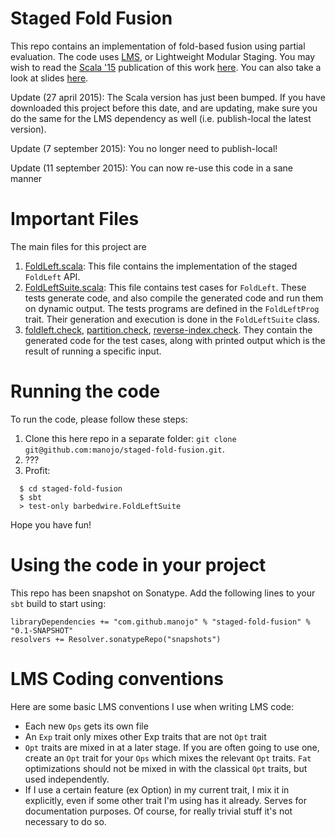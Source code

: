 Staged Fold Fusion
==================

This repo contains an implementation of fold-based fusion using partial evaluation.
The code uses [LMS](http://scala-lms.github.io), or Lightweight
Modular Staging. You may wish to read the [Scala '15](http://lampwww.epfl.ch/~hmiller/scala2015/)
publication of this work [here](http://infoscience.epfl.ch/record/209021/files/p41-jonnalagedda.pdf).
You can also take a look at slides [here](http://lampwww.epfl.ch/~hmiller/scala2015/slides/fold_based_fusion.pdf).

Update (27 april 2015): The Scala version has just been bumped. If you have
downloaded this project before this date, and are updating, make sure you do the
same for the LMS dependency as well (i.e. publish-local the latest version).

Update (7 september 2015): You no longer need to publish-local!

Update (11 september 2015): You can now re-use this code in a sane manner

Important Files
===============

The main files for this project are

  1. [FoldLeft.scala](https://github.com/manojo/staged-fold-fusion/blob/master/src/main/scala/barbedwire/FoldLeft.scala):
  This file contains the implementation of the staged `FoldLeft` API.
  2. [FoldLeftSuite.scala](https://github.com/manojo/staged-fold-fusion/blob/master/src/test/scala/barbedwire/FoldLeftSuite.scala):
  This file contains test cases for `FoldLeft`. These tests generate code, and also
  compile the generated code and run them on dynamic output. The tests programs
  are defined in the `FoldLeftProg` trait.
  Their generation and execution is done in the `FoldLeftSuite` class.
  3. [foldleft.check](https://github.com/manojo/staged-fold-fusion/blob/master/test-out/foldleft.check),
  [partition.check](https://github.com/manojo/staged-fold-fusion/blob/master/test-out/partition.check),
  [reverse-index.check](https://github.com/manojo/staged-fold-fusion/blob/master/test-out/reverse-index.check).
  They contain the generated code for the test cases, along with printed output
  which is the result of running a specific input.

Running the code
================
To run the code, please follow these steps:

  1. Clone this here repo in a separate folder: `git clone git@github.com:manojo/staged-fold-fusion.git`.
  2. ???
  3. Profit:
  ```
    $ cd staged-fold-fusion
    $ sbt
    > test-only barbedwire.FoldLeftSuite
  ```

Hope you have fun!

Using the code in your project
==============================

This repo has been snapshot on Sonatype. Add the following lines to your
`sbt` build to start using:

    libraryDependencies += "com.github.manojo" % "staged-fold-fusion" % "0.1-SNAPSHOT"
    resolvers += Resolver.sonatypeRepo("snapshots")

LMS Coding conventions
======================

Here are some basic LMS conventions I use when writing LMS code:

  * Each new `Ops` gets its own file
  * An `Exp` trait only mixes other Exp traits that are not `Opt` trait
  * `Opt` traits are mixed in at a later stage. If you are often going to
    use one, create an `Opt` trait for your `Ops` which mixes the relevant
    `Opt` traits. `Fat` optimizations should not be mixed in with the classical
    `Opt` traits, but used independently.
  * If I use a certain feature (ex Option) in my current trait, I mix it in
    explicitly, even if some other trait I'm using has it already. Serves for
    documentation purposes. Of course, for really trivial stuff it's not necessary
    to do so.

